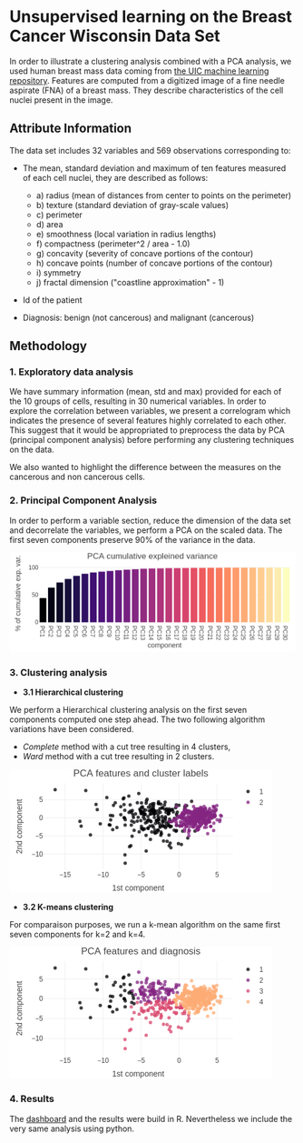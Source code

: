 # Unsupervised learning on the Breast Cancer Wisconsin Data Set

In order to illustrate a clustering analysis combined with a PCA analysis, we used human breast mass data coming from 
[the UIC machine learning repository](https://archive.ics.uci.edu/ml/datasets/Breast+Cancer+Wisconsin+(Diagnostic)). 
Features are computed from a digitized image of a fine needle aspirate (FNA) of a breast mass. 
They describe characteristics of the cell nuclei present in the image.  

## Attribute Information

The data set includes 32 variables and 569 observations corresponding to: 

- The mean, standard deviation and maximum of ten features measured of each cell nuclei, they are described as follows: 
    - a) radius (mean of distances from center to points on the perimeter)
    - b) texture (standard deviation of gray-scale values)
    - c) perimeter
    - d) area
    - e) smoothness (local variation in radius lengths)
    - f) compactness (perimeter^2 / area - 1.0)
    - g) concavity (severity of concave portions of the contour)
    - h) concave points (number of concave portions of the contour)
    - i) symmetry
    - j) fractal dimension ("coastline approximation" - 1)

- Id of the patient 
- Diagnosis: benign (not cancerous) and malignant (cancerous)

## Methodology

### 1. Exploratory data analysis

We have summary information (mean, std and max) provided for each of the 10 groups of cells, resulting in 30 numerical variables. 
In order to explore the correlation between variables, we present a correlogram which indicates the presence of several features highly correlated to each other. 
This suggest that it would be appropriated to preprocess the data by PCA (principal component analysis) before performing any clustering techniques on the data.

We also wanted to highlight the difference between the measures on the cancerous and non cancerous cells.   


### 2. Principal Component Analysis

In order to perform a variable section, reduce the dimension of the data set and decorrelate the variables, we perform a PCA on the scaled data. 
The first seven components preserve 90% of the variance in the data.

![view](images/pca.png)

### 3. Clustering analysis

- **3.1 Hierarchical clustering** 

We perform a Hierarchical clustering analysis on the first seven components computed one step ahead. 
The two following algorithm variations have been considered.

- *Complete* method with a cut tree resulting in 4 clusters, 
- *Ward* method with a cut tree resulting in 2 clusters.  

![view](images/hclust.png)


- **3.2 K-means clustering**

For comparaison purposes, we run a k-mean algorithm on the same first seven components for k=2 and k=4. 

![view](images/kmeans.png)

### 4. Results

The [dashboard](https://rpubs.com/DanaeMartinez/Clustering_BreastMassData) and the results were build in R. Nevertheless we include the very same analysis using python.    
